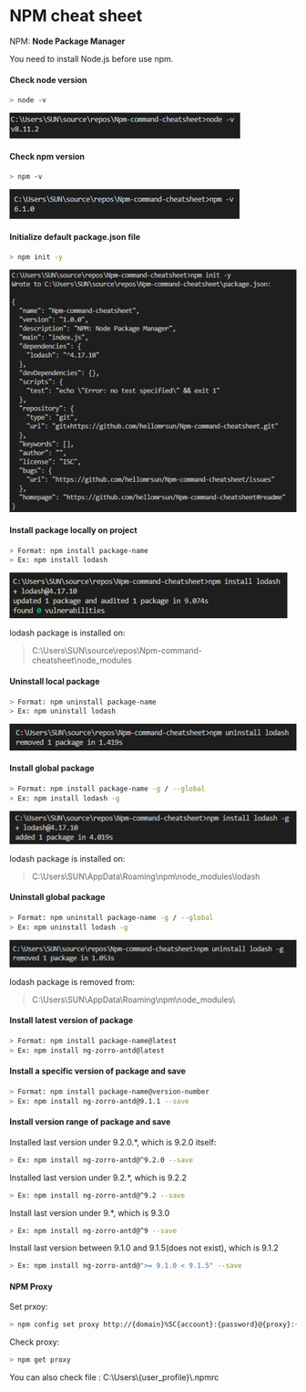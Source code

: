 # NPM cheat sheet #

NPM: **Node Package Manager**

You need to install Node.js before use npm.

#### Check node version

````bash
> node -v
````

![1](../Resources/NPM/node-v.PNG)

#### Check npm version

````bash
> npm -v
````

![1](../Resources/NPM/npm-v.PNG)

#### Initialize default package.json file

````bash
> npm init -y
````

![1](../Resources/NPM/npm-init.PNG)

#### Install package locally on project

````bash
> Format: npm install package-name
> Ex: npm install lodash
````

![1](../Resources/NPM/npm-install-lodash.PNG)

lodash package is installed on:

> C:\Users\SUN\source\repos\Npm-command-cheatsheet\node_modules

#### Uninstall local package

````bash
> Format: npm uninstall package-name
> Ex: npm uninstall lodash
````

![1](../Resources/NPM/npm-uninstall-lodash.PNG)

#### Install global package

````bash
> Format: npm install package-name -g / --global
> Ex: npm install lodash -g
````

![1](../Resources/NPM/npm-install-lodash-global.PNG)

lodash package is installed on:

> C:\Users\SUN\AppData\Roaming\npm\node_modules\lodash

#### Uninstall global package

````bash
> Format: npm uninstall package-name -g / --global
> Ex: npm uninstall lodash -g
````

![1](../Resources/NPM/npm-uninstall-lodash-global.PNG)

lodash package is removed from:

> C:\Users\SUN\AppData\Roaming\npm\node_modules\

#### Install latest version of package

````bash
> Format: npm install package-name@latest
> Ex: npm install ng-zorro-antd@latest
````

#### Install a specific version of package and save

````bash
> Format: npm install package-name@version-number
> Ex: npm install ng-zorro-antd@9.1.1 --save
````

#### Install version range of package and save

Installed last version under 9.2.0.*, which is 9.2.0 itself:
````bash
> Ex: npm install ng-zorro-antd@^9.2.0 --save
````

Installed last version under 9.2.*, which is 9.2.2
````bash
> Ex: npm install ng-zorro-antd@^9.2 --save
````

Install last version under 9.*, which is 9.3.0
````bash
> Ex: npm install ng-zorro-antd@^9 --save
````

Install last version between 9.1.0 and 9.1.5(does not exist), which is 9.1.2

````bash
> Ex: npm install ng-zorro-antd@">= 9.1.0 < 9.1.5" --save
````


#### NPM Proxy

Set prxoy:

````bash
> npm config set proxy http://{domain}%5C{account}:{password}@{proxy}:{port}
````

Check proxy:

````bash
> npm get proxy
````

You can also check file : C:\Users\\{user_profile}\\.npmrc
